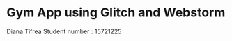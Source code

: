 Gym App using Glitch and Webstorm
=========================

Diana Tifrea
Student number :
15721225
